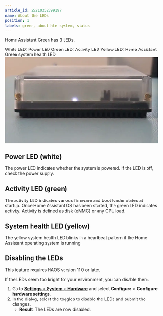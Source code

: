 ```yaml
---
article_id: 25210352599197
name: About the LEDs
position: 1
labels: green, about hte system, status
---
```


Home Assistant Green has 3 LEDs.

White LED: Power LED
Green LED: Activity LED
Yellow LED: Home Assistant Green system health LED
![Clip showing the 3 LEDS on Home Assistant Green](/static/img/green/green_yellow_led_heartbeat.webp)

## Power LED (white)

The power LED indicates whether the system is powered. If the LED is off, check the power supply.

## Activity LED (green)

The activity LED indicates various firmware and boot loader states at startup. Once Home Assistant OS has been started, the green LED indicates activity. Activity is defined as disk (eMMC) or any CPU load.

## System health LED (yellow)

The yellow system health LED blinks in a heartbeat pattern if the Home Assistant operating system is running.

## Disabling the LEDs

This feature requires HAOS version 11.0 or later.

If the LEDs seem too bright for your environment, you can disable them.

1. Go to [**Settings** > **System** > **Hardware**](https://my.home-assistant.io/redirect/hardware/) and select **Configure** > **Configure hardware settings**.
2. In the dialog, select the toggles to disable the LEDs and submit the changes.
    - **Result**: The LEDs are now disabled.
